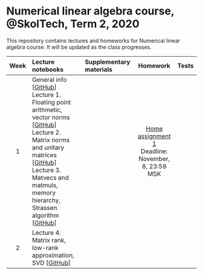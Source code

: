 # Numerical linear algebra course, @SkolTech, Term 2, 2020

This repository contains lectures and homeworks for Numerical linear algebra course. It will be updated as the class progresses.

| Week | Lecture notebooks | Supplementary materials | Homework | Tests |
|:------:|:----------|:----------|:----------:|-------|
|1| General info [[GitHub](lectures/general_info.ipynb)] <br> Lecture 1. Floating point arithmetic, vector norms [[GitHub](./lectures/lecture1/lecture-1.ipynb)] <br> Lecture 2. Matrix norms and unitary matrices [[GitHub](./lectures/lecture2/lecture-2.ipynb)] <br> Lecture 3. Matvecs and matmuls, memory hierarchy, Strassen algorithm [[GitHub](./lectures/lecture3/lecture-3.ipynb)] | | [Home assignment 1](https://github.com/oseledets/nla2020/blob/main/hw/hw1/hw1.ipynb) <br> Deadline: November, 8, 23:59 MSK |
| 2 | Lecture 4. Matrix rank, low-rank approximation, SVD [[GitHub](./lectures/lecture4/lecture-4.ipynb)] | | | 
